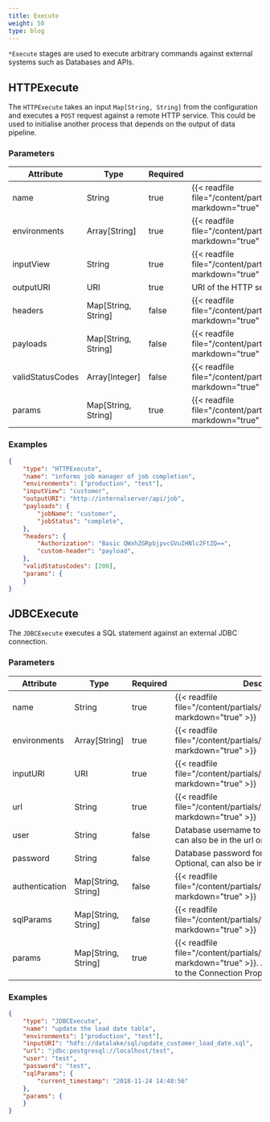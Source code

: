 ```yaml
---
title: Execute
weight: 50
type: blog
---
```


`*Execute` stages are used to execute arbitrary commands against external systems such as Databases and APIs.

## HTTPExecute

The `HTTPExecute` takes an input `Map[String, String]` from the configuration and executes a `POST` request against a remote HTTP service. This could be used to initialise another process that depends on the output of data pipeline.

### Parameters

| Attribute | Type | Required | Description |
|-----------|------|----------|-------------|
|name|String|true|{{< readfile file="/content/partials/fields/stageName.md" markdown="true" >}}|
|environments|Array[String]|true|{{< readfile file="/content/partials/fields/environments.md" markdown="true" >}}|
|inputView|String|true|{{< readfile file="/content/partials/fields/inputView.md" markdown="true" >}}|
|outputURI|URI|true|URI of the HTTP server.|
|headers|Map[String, String]|false|{{< readfile file="/content/partials/fields/headers.md" markdown="true" >}}|
|payloads|Map[String, String]|false|{{< readfile file="/content/partials/fields/payloads.md" markdown="true" >}}|
|validStatusCodes|Array[Integer]|false|{{< readfile file="/content/partials/fields/validStatusCodes.md" markdown="true" >}}|
|params|Map[String, String]|true|{{< readfile file="/content/partials/fields/params.md" markdown="true" >}} Currently unused.|

### Examples

```json
{
    "type": "HTTPExecute",
    "name": "informs job manager of job completion",
    "environments": ["production", "test"],
    "inputView": "customer",            
    "outputURI": "http://internalserver/api/job",
    "payloads": {
        "jobName": "customer",
        "jobStatus": "complete",
    },    
    "headers": {
        "Authorization": "Basic QWxhZGRpbjpvcGVuIHNlc2FtZQ==",
        "custom-header": "payload",
    },
    "validStatusCodes": [200],
    "params": {
    }
}
```

## JDBCExecute

The `JDBCExecute` executes a SQL statement against an external JDBC connection.

### Parameters

| Attribute | Type | Required | Description |
|-----------|------|----------|-------------|
|name|String|true|{{< readfile file="/content/partials/fields/stageName.md" markdown="true" >}}|
|environments|Array[String]|true|{{< readfile file="/content/partials/fields/environments.md" markdown="true" >}}|
|inputURI|URI|true|{{< readfile file="/content/partials/fields/inputURI.md" markdown="true" >}}|
|url|String|true|{{< readfile file="/content/partials/fields/jdbcURL.md" markdown="true" >}}|
|user|String|false|Database username to connect as. Optional, can also be in the url or params.|
|password|String|false|Database password for the given user. Optional, can also be in the url or params.|
|authentication|Map[String, String]|false|{{< readfile file="/content/partials/fields/authentication.md" markdown="true" >}}|
|sqlParams|Map[String, String]|false|{{< readfile file="/content/partials/fields/sqlParams.md" markdown="true" >}}|
|params|Map[String, String]|true|{{< readfile file="/content/partials/fields/params.md" markdown="true" >}}. All params will be added to the Connection Properties.|

### Examples

```json
{
    "type": "JDBCExecute",
    "name": "update the load date table",
    "environments": ["production", "test"],
    "inputURI": "hdfs://datalake/sql/update_customer_load_date.sql",          
    "url": "jdbc:postgresql://localhost/test",
    "user": "test",
    "password": "test",
    "sqlParams": {
        "current_timestamp": "2018-11-24 14:48:56"
    },    
    "params": {
    }
}
```